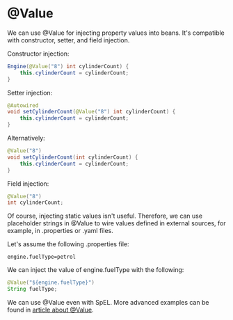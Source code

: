 # @Value

We can use @Value for injecting property values into beans. It's compatible with constructor, setter, and field injection.

Constructor injection:
```java
Engine(@Value("8") int cylinderCount) {
    this.cylinderCount = cylinderCount;
}
```
Setter injection:
```java
@Autowired
void setCylinderCount(@Value("8") int cylinderCount) {
    this.cylinderCount = cylinderCount;
}
```
Alternatively:
```java
@Value("8")
void setCylinderCount(int cylinderCount) {
    this.cylinderCount = cylinderCount;
}
```
Field injection:
```java
@Value("8")
int cylinderCount;
```
Of course, injecting static values isn't useful. Therefore, we can use placeholder strings in @Value to wire values defined in external sources, for example, in .properties or .yaml files.

Let's assume the following .properties file:
```properties
engine.fuelType=petrol
```
We can inject the value of engine.fuelType with the following:
```java
@Value("${engine.fuelType}")
String fuelType;
```
We can use @Value even with SpEL. More advanced examples can be found in [article about @Value](https://www.baeldung.com/spring-value-annotation).